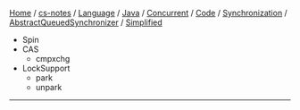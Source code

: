 [Home](https://mengxianbin.github.io) /
[cs-notes](https://mengxianbin.github.io/cs-notes/site) /
[Language](https://mengxianbin.github.io/cs-notes/site/Language) /
[Java](https://mengxianbin.github.io/cs-notes/site/Language/Java) /
[Concurrent](https://mengxianbin.github.io/cs-notes/site/Language/Java/Concurrent) /
[Code](https://mengxianbin.github.io/cs-notes/site/Language/Java/Concurrent/Code) /
[Synchronization](https://mengxianbin.github.io/cs-notes/site/Language/Java/Concurrent/Code/Synchronization) /
[AbstractQueuedSynchronizer](https://mengxianbin.github.io/cs-notes/site/Language/Java/Concurrent/Code/Synchronization/AbstractQueuedSynchronizer) /
[Simplified](https://mengxianbin.github.io/cs-notes/site/Language/Java/Concurrent/Code/Synchronization/AbstractQueuedSynchronizer/Simplified)

* Spin
* CAS
    * cmpxchg
* LockSupport
    * park
    * unpark

---
